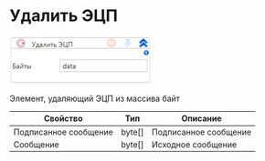# Удалить ЭЦП

![](<../../../../.gitbook/assets/image (673).png>)

Элемент, удаляющий ЭЦП из массива байт

| Свойство              | Тип     | Описание              |
| --------------------- | ------- | --------------------- |
| Подписанное сообщение | byte\[] | Подписанное сообщение |
| Сообщение             | byte\[] | Исходное сообщение    |

